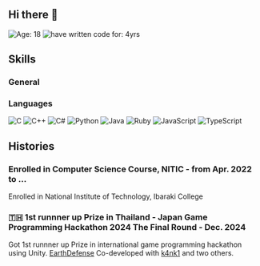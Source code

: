 ## Hi there 👋

![Age: 18](https://img.shields.io/badge/Age-18-orange?style=for-the-badge)
![have written code for: 4yrs](https://img.shields.io/badge/Have_written_code_for-4_yrs-critical?style=for-the-badge)

## Skills
### General

### Languages
![C](https://img.shields.io/badge/NORMAL?style=for-the-badge&logo=c)
![C++](https://img.shields.io/badge/BAD?style=for-the-badge&logo=cpp)
![C#](https://img.shields.io/badge/GOOD?style=for-the-badge&logo=cs)
![Python](https://img.shields.io/badge/NORMAL?style=for-the-badge&logo=python)
![Java](https://img.shields.io/badge/NORMAL?style=for-the-badge&logo=java)
![Ruby](https://img.shields.io/badge/ONLYSYNTAX?style=for-the-badge&logo=ruby)
![JavaScript](https://img.shields.io/badge/RESPECT?style=for-the-badge&logo=javascript)
![TypeScript](https://img.shields.io/badge/LOVE?style=for-the-badge&logo=typescript)

## Histories
### Enrolled in Computer Science Course, NITIC - from Apr. 2022 to ...
Enrolled in National Institute of Technology, Ibaraki College

### 🇹🇭 1st runnner up Prize in Thailand - Japan Game Programming Hackathon 2024 The Final Round - Dec. 2024
Got 1st runnner up Prize in international game programming hackathon using Unity.
[EarthDefense](https://play.unity.com/en/games/f29d60f8-c03a-43ed-9983-1281f630518e/earth-defense)
Co-developed with [k4nk1](https://github.com/k4nk1) and two others.

<!--
**Tomarun029831/Tomarun029831** is a ✨ _special_ ✨ repository because its `README.md` (this file) appears on your GitHub profile.

Here are some ideas to get you started:

- 🔭 I’m currently working on ...
- 🌱 I’m currently learning ...
- 👯 I’m looking to collaborate on ...
- 🤔 I’m looking for help with ...
- 💬 Ask me about ...
- 📫 How to reach me: ...
- 😄 Pronouns: ...
- ⚡ Fun fact: ...
-->
